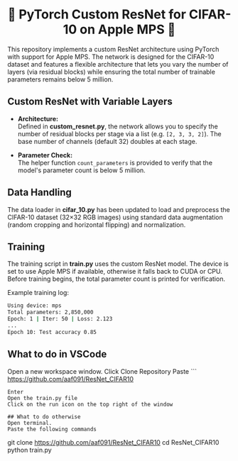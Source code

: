 <h1 style="text-align: center;">🍏 PyTorch Custom ResNet for CIFAR-10 on Apple MPS 🍏</h1>

This repository implements a custom ResNet architecture using PyTorch with support for Apple MPS. The network is designed for the CIFAR-10 dataset and features a flexible architecture that lets you vary the number of layers (via residual blocks) while ensuring the total number of trainable parameters remains below 5 million.

## Custom ResNet with Variable Layers

- **Architecture:**  
  Defined in **custom_resnet.py**, the network allows you to specify the number of residual blocks per stage via a list (e.g. `[2, 3, 3, 2]`). The base number of channels (default 32) doubles at each stage.

- **Parameter Check:**  
  The helper function `count_parameters` is provided to verify that the model's parameter count is below 5 million.

## Data Handling

The data loader in **cifar_10.py** has been updated to load and preprocess the CIFAR-10 dataset (32×32 RGB images) using standard data augmentation (random cropping and horizontal flipping) and normalization.

## Training

The training script in **train.py** uses the custom ResNet model. The device is set to use Apple MPS if available, otherwise it falls back to CUDA or CPU. Before training begins, the total parameter count is printed for verification.

Example training log:
```sh
Using device: mps
Total parameters: 2,850,000
Epoch: 1 | Iter: 50 | Loss: 2.123
...
Epoch 10: Test accuracy 0.85
```

## What to do in VSCode
Open a new workspace window.
Click Clone Repository
Paste ```
https://github.com/aaf091/ResNet_CIFAR10
```
Enter
Open the train.py file
Click on the run icon on the top right of the window

## What to do otherwise
Open terminal.
Paste the following commands
```
git clone https://github.com/aaf091/ResNet_CIFAR10
cd ResNet_CIFAR10
python train.py
```
